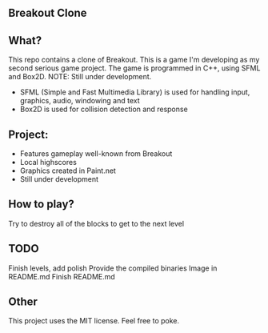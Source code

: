 Breakout Clone
----------
What?
-----
This repo contains a clone of Breakout. This is a game I'm developing as my second serious game project. 
The game is programmed in C++, using SFML and Box2D. NOTE: Still under development.

- SFML (Simple and Fast Multimedia Library) is used for handling input, graphics, audio, windowing and text
- Box2D is used for collision detection and response

Project:
---------
- Features gameplay well-known from Breakout
- Local highscores
- Graphics created in Paint.net
- Still under development

How to play?
------------
Try to destroy all of the blocks to get to the next level

TODO
----
Finish levels, add polish
Provide the compiled binaries
Image in README.md
Finish README.md

Other
-----
This project uses the MIT license. Feel free to poke.
